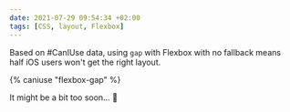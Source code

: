 ```yaml
---
date: 2021-07-29 09:54:34 +02:00
tags: [CSS, layout, Flexbox]
---
```


Based on #CanIUse data, using `gap` with Flexbox with no fallback means half iOS users won't get the right layout.

{% caniuse "flexbox-gap" %}

It might be a bit too soon… 🥲